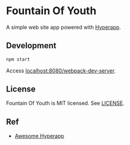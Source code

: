 # Fountain Of Youth

A simple web site app powered with [Hyperapp](https://github.com/hyperapp/hyperapp).

## Development

```bash
npm start
```

Access [localhost:8080/webpack-dev-server](http://localhost:8080/webpack-dev-server/index.html).

## License

Fountain Of Youth is MIT licensed. See [LICENSE](LICENSE).

## Ref

- [Awesome Hyperapp](https://github.com/hyperapp/awesome-hyperapp)
